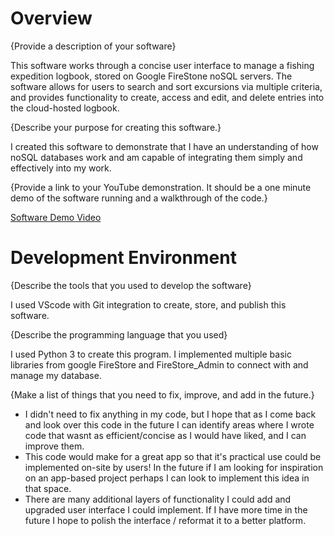 # Overview



{Provide a description of your software}

This software works through a concise user interface to manage a fishing expedition logbook, stored on Google FireStone noSQL servers.
The software allows for users to search and sort excursions via multiple criteria, and provides functionality to create, access and edit, and delete entries into 
the cloud-hosted logbook.

{Describe your purpose for creating this software.}

I created this software to demonstrate that I have an understanding of how noSQL databases work and am capable of integrating them simply and effectively into my work.

{Provide a link to your YouTube demonstration.  It should be a one minute demo of the software running and a walkthrough of the code.}

[Software Demo Video](https://youtu.be/fxBV0_Rdmg4)

# Development Environment

{Describe the tools that you used to develop the software}

I used VScode with Git integration to create, store, and publish this software. 

{Describe the programming language that you used}

I used Python 3 to create this program. I implemented multiple basic libraries from google FireStore and FireStore_Admin to connect with and manage my database.

{Make a list of things that you need to fix, improve, and add in the future.}
* I didn't need to fix anything in my code, but I hope that as I come back and look over this code in the future I can identify areas where I wrote code that wasnt as efficient/concise as I would have liked, and I can improve them.
* This code would make for a great app so that it's practical use could be implemented on-site by users! In the future if I am looking for inspiration on an app-based project perhaps I can look to implement this idea in that space.
* There are many additional layers of functionality I could add and upgraded user interface I could implement. If I have more time in the future I hope to polish the interface / reformat it to a better platform.
